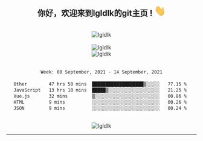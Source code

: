 <div align="center">
<h2> 你好，欢迎来到lgldlk的git主页 ! <img src="https://github.com/lgldlk/lgldlk/blob/main/gifs/Hi.gif" width="30px"></h2>
</div>

<div align="center">
 </br>
 <img src="http://aiitapp.cn:8091/?color=rgba(37,144,118,1)&shadowColor=rgba(12,16,20,1)&fontSize=120&&shadowOffsetX=9&shadowOffsetY=11" height="26px" alt="lgldlk" />
 </br>

   </br>
 <img src="https://github-readme-stats.vercel.app/api?username=lgldlk&show_icons=true&theme=gotham&locale=cn" alt="lgldlk" />
 

</br>

<img  src="http://github-readme-stats.vercel.app/api/top-langs/?username=lgldlk&show_icons=true&theme=gotham&locale=cn&layout=compact" alt="lgldlk"/>  
</br>
</br>

<!--START_SECTION:waka-->
```text
Week: 08 September, 2021 - 14 September, 2021

Other        47 hrs 50 mins  ███████████████████▒░░░░░   77.15 % 
JavaScript   13 hrs 10 mins  █████▒░░░░░░░░░░░░░░░░░░░   21.25 % 
Vue.js       32 mins         ▒░░░░░░░░░░░░░░░░░░░░░░░░   00.86 % 
HTML         9 mins          ░░░░░░░░░░░░░░░░░░░░░░░░░   00.26 % 
JSON         9 mins          ░░░░░░░░░░░░░░░░░░░░░░░░░   00.24 % 
```
<!--END_SECTION:waka-->

 </br>
  <img src="https://visitor-badge.glitch.me/badge?page_id=lgldlk" alt="lgldlk" />

---

 


